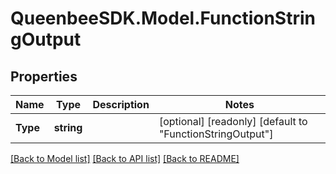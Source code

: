 
# QueenbeeSDK.Model.FunctionStringOutput

## Properties

Name | Type | Description | Notes
------------ | ------------- | ------------- | -------------
**Type** | **string** |  | [optional] [readonly] [default to "FunctionStringOutput"]

[[Back to Model list]](../README.md#documentation-for-models)
[[Back to API list]](../README.md#documentation-for-api-endpoints)
[[Back to README]](../README.md)

